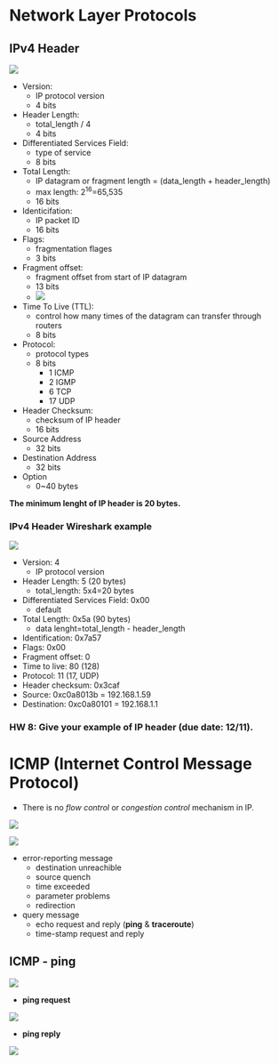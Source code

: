 # Network Layer Protocols

## IPv4 Header
![](fig/IPv4-header.png)

- Version: 
    + IP protocol version
    + 4 bits
- Header Length: 
    + total_length / 4
    + 4 bits
- Differentiated Services Field: 
    + type of service
    + 8 bits
- Total Length: 
    + IP datagram or fragment length = (data_length + header_length)
    + max length: 2<sup>16</sup>=65,535
    + 16 bits
- Identicifation: 
    + IP packet ID
    + 16 bits
- Flags: 
    + fragmentation flages
    + 3 bits
- Fragment offset:
    + fragment offset from start of IP datagram
    + 13 bits <br>
    + ![](fig/IPv4-header-fragment-offest.png)
- Time To Live (TTL):
    + control how many times of the datagram can transfer through routers
    + 8 bits
- Protocol:
    + protocol types
    + 8 bits
        + 1 ICMP
        + 2 IGMP
        + 6 TCP
        + 17 UDP
- Header Checksum:
    + checksum of IP header
    + 16 bits
- Source Address
    + 32 bits
- Destination Address
    + 32 bits
- Option
    + 0~40 bytes

__The minimum lenght of IP header is 20 bytes.__

### IPv4 Header Wireshark example
![](fig/IPv4-header-ex.png)

- Version: 4
    + IP protocol version 
- Header Length: 5 (20 bytes)
    + total_length: 5x4=20 bytes
- Differentiated Services Field: 0x00
    + default
- Total Length: 0x5a (90 bytes)
    + data lenght=total_length - header_length
- Identification: 0x7a57
- Flags: 0x00
- Fragment offset: 0
- Time to live: 80 (128)
- Protocol: 11 (17, UDP)
- Header checksum: 0x3caf
- Source: 0xc0a8013b = 192.168.1.59
- Destination: 0xc0a80101 = 192.168.1.1

### HW 8: Give your example of IP header (due date: 12/11).

# ICMP (Internet Control Message Protocol)
- There is no _flow control_ or _congestion control_ mechanism in IP.

![](fig/ICMP.png)

![](fig/ICMP-header.png)

- error-reporting message
    + destination unreachible
    + source quench
    + time exceeded
    + parameter problems
    + redirection
- query message
    + echo request and reply (__ping__ & __traceroute__)
    + time-stamp request and reply

## ICMP - ping
![](fig/ICMP-ping.png)

- __ping request__

![](fig/ICMP-ping-1.png)

- __ping reply__

![](fig/ICMP-ping-2.png)


